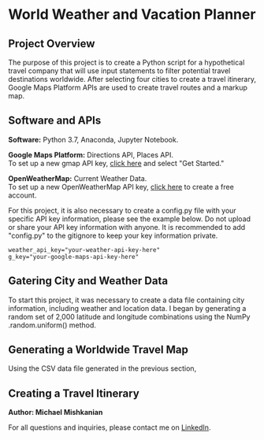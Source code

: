 # World Weather and Vacation Planner

## Project Overview
The purpose of this project is to create a Python script for a hypothetical travel company that will use input statements to filter potential travel destinations worldwide. After selecting four cities to create a travel itinerary, Google Maps Platform APIs are used to create travel routes and a markup map.

## Software and APIs
**Software:** Python 3.7, Anaconda, Jupyter Notebook.

**Google Maps Platform:** Directions API, Places API.  
To set up a new gmap API key, [click here](https://developers.google.com/maps) and select "Get Started."

**OpenWeatherMap:** Current Weather Data.  
To set up a new OpenWeatherMap API key, [click here](https://home.openweathermap.org/users/sign_up) to create a free account.  

For this project, it is also necessary to create a config.py file with your specific API key information, please see the example below. Do not upload or share your API key information with anyone. It is recommended to add "config.py" to the gitignore to keep your key information private.
```
weather_api_key="your-weather-api-key-here"
g_key="your-google-maps-api-key-here"
```

## Gatering City and Weather Data  
To start this project, it was necessary to create a data file containing city information, including weather and location data. I began by generating a random set of 2,000 latitude and longitude combinations using the NumPy .random.uniform() method.

## Generating a Worldwide Travel Map  
Using the CSV data file generated in the previous section, 

## Creating a Travel Itinerary  


**Author: Michael Mishkanian**  

For all questions and inquiries, please contact me on [LinkedIn](https://www.linkedin.com/in/michaelmishkanian/).
